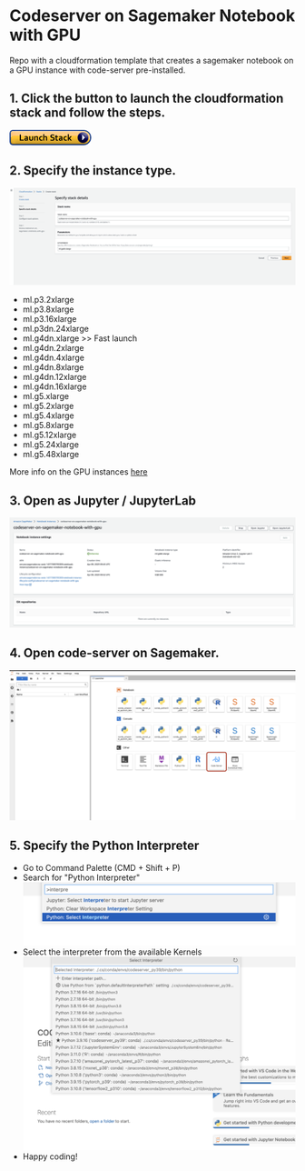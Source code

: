 # Codeserver on Sagemaker Notebook with GPU

Repo with a cloudformation template that creates a sagemaker notebook on a GPU instance with code-server pre-installed.

## 1. Click the button to launch the cloudformation stack and follow the steps.

[![launch-stack.png](assets/launch-stack.png)](https://console.aws.amazon.com/cloudformation/home#/stacks/new?stackName=codeserver-on-sagemaker-notebook-with-gpu&templateURL=https://public-assets-vincent-claes.s3.eu-west-1.amazonaws.com/codeserver-on-sagemaker-notebook-with-gpu/codeserver-on-sagemaker-notebook-with-gpu.yml)

## 2. Specify the instance type.
![cfn.png](assets/cfn.png)

- ml.p3.2xlarge
- ml.p3.8xlarge
- ml.p3.16xlarge
- ml.p3dn.24xlarge
- ml.g4dn.xlarge >> Fast launch
- ml.g4dn.2xlarge
- ml.g4dn.4xlarge
- ml.g4dn.8xlarge
- ml.g4dn.12xlarge
- ml.g4dn.16xlarge
- ml.g5.xlarge
- ml.g5.2xlarge
- ml.g5.4xlarge
- ml.g5.8xlarge
- ml.g5.12xlarge
- ml.g5.24xlarge
- ml.g5.48xlarge

More info on the GPU instances [here](https://docs.aws.amazon.com/dlami/latest/devguide/gpu.html?utm_source=pocket_reader)


## 3. Open as Jupyter / JupyterLab

![sm.png](assets/sm.png)

## 4. Open code-server on Sagemaker.

![code-server.png](assets/code-server.png)

## 5. Specify the Python Interpreter

- Go to Command Palette (CMD + Shift + P) 
- Search for "Python Interpreter"
![search-interpreter.png](assets/search-interpreter.png)
- Select the interpreter from the available Kernels
![interpreter.png](assets/interpreter.png)
- Happy coding!